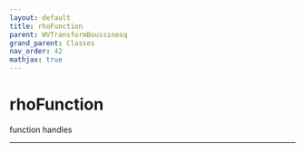 ```yaml
---
layout: default
title: rhoFunction
parent: WVTransformBoussinesq
grand_parent: Classes
nav_order: 42
mathjax: true
---
```


#  rhoFunction

function handles


---

